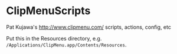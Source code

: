 # ClipMenuScripts
Pat Kujawa's http://www.clipmenu.com/ scripts, actions, config, etc

Put this in the Resources directory, e.g. `/Applications/ClipMenu.app/Contents/Resources`.
